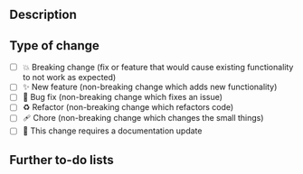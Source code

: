 ## Description

<!-- Please include a summary of the change and which issue is fixed. Please also include relevant motivation and context. List any dependencies that are required for this change. -->

## Type of change

<!-- Please delete options that are not relevant. -->

- [ ] 💥 Breaking change (fix or feature that would cause existing functionality to not work as expected)
- [ ] ✨ New feature (non-breaking change which adds new functionality)
- [ ] 🐛 Bug fix (non-breaking change which fixes an issue)
- [ ] ♻️ Refactor (non-breaking change which refactors code)
- [ ] 🩹 Chore (non-breaking change which changes the small things)
- [ ] 📝 This change requires a documentation update

## Further to-do lists

<!-- If there are something to do further, please share them. -->
